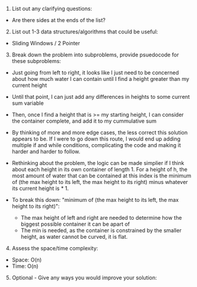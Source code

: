 1. List out any clarifying questions:
- Are there sides at the ends of the list?

2. List out 1-3 data structures/algorithms that could be useful:
- Sliding Windows / 2 Pointer

3. Break down the problem into subproblems, provide psuedocode for these subproblems:
- Just going from left to right, it looks like I just need to be concerned about how much water I can contain until I find a height greater than my current height
- Until that point, I can just add any differences in heights to some current sum variable
- Then, once I find a height that is >= my starting height, I can consider the container complete, and add it to my cummulative sum 
- By thinking of more and more edge cases, the less correct this solution appears to be. If I were to go down this route, I would end up adding multiple if and while conditions, complicating the code and making it harder and harder to follow. 

- Rethinking about the problem, the logic can be made simplier if I think about each height in its own container of length 1. For a height of h, the most amount of water that can be contained at this index is the minimum of (the max height to its left, the max height to its right) minus whatever its current height is * 1. 
- To break this down: "minimum of (the max height to its left, the max height to its right)":
    - The max height of left and right are needed to determine how the biggest possible container it can be apart of
    - The min is needed, as the container is constrained by the smaller height, as water cannot be curved, it is flat. 

4. Assess the space/time complexity:
- Space: O(n)
- Time: O(n)

5. Optional - Give any ways you would improve your solution: